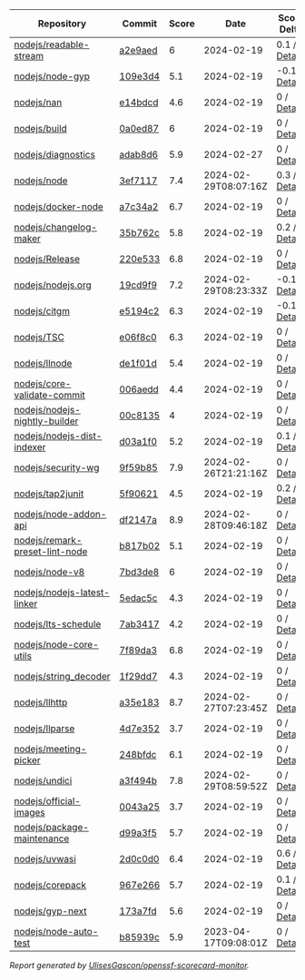 <!-- OPENSSF-SCORECARD-MONITOR:START -->

| Repository | Commit | Score | Date | Score Delta | Report | StepSecurity |
| -- | -- | -- | -- | -- | -- | -- |
| [nodejs/readable-stream](https://github.com/nodejs/readable-stream) | [a2e9aed](https://github.com/nodejs/readable-stream/commit/a2e9aedf4aeee4a5e4d8efcb175edb67e2817eaa) | 6 | 2024-02-19 | 0.1 / [Details](https://kooltheba.github.io/openssf-scorecard-api-visualizer/#/projects/github.com/nodejs/readable-stream/compare/149f1053e06e47af4570041529c674cd41b6f6a2/a2e9aedf4aeee4a5e4d8efcb175edb67e2817eaa) | [View](https://kooltheba.github.io/openssf-scorecard-api-visualizer/#/projects/github.com/nodejs/readable-stream/commit/a2e9aedf4aeee4a5e4d8efcb175edb67e2817eaa) | [Fix it](https://app.stepsecurity.io/securerepo?repo=nodejs/readable-stream) |
| [nodejs/node-gyp](https://github.com/nodejs/node-gyp) | [109e3d4](https://github.com/nodejs/node-gyp/commit/109e3d4245504a7b75c99f578e1203c0ef4b518e) | 5.1 | 2024-02-19 | -0.1 / [Details](https://kooltheba.github.io/openssf-scorecard-api-visualizer/#/projects/github.com/nodejs/node-gyp/compare/c24cead6e3991a3c5a612f0d333c4b026541b6d9/109e3d4245504a7b75c99f578e1203c0ef4b518e) | [View](https://kooltheba.github.io/openssf-scorecard-api-visualizer/#/projects/github.com/nodejs/node-gyp/commit/109e3d4245504a7b75c99f578e1203c0ef4b518e) | [Fix it](https://app.stepsecurity.io/securerepo?repo=nodejs/node-gyp) |
| [nodejs/nan](https://github.com/nodejs/nan) | [e14bdcd](https://github.com/nodejs/nan/commit/e14bdcd1f72d62bca1d541b66da43130384ec213) | 4.6 | 2024-02-19 | 0 / [Details](https://kooltheba.github.io/openssf-scorecard-api-visualizer/#/projects/github.com/nodejs/nan/compare/e14bdcd1f72d62bca1d541b66da43130384ec213/e14bdcd1f72d62bca1d541b66da43130384ec213) | [View](https://kooltheba.github.io/openssf-scorecard-api-visualizer/#/projects/github.com/nodejs/nan/commit/e14bdcd1f72d62bca1d541b66da43130384ec213) | [Fix it](https://app.stepsecurity.io/securerepo?repo=nodejs/nan) |
| [nodejs/build](https://github.com/nodejs/build) | [0a0ed87](https://github.com/nodejs/build/commit/0a0ed87552b37eef80edc5e82409e311351cb8e8) | 6 | 2024-02-19 | 0 / [Details](https://kooltheba.github.io/openssf-scorecard-api-visualizer/#/projects/github.com/nodejs/build/compare/b0675c57520af651b65dc53d5f6971c9f8b240fe/0a0ed87552b37eef80edc5e82409e311351cb8e8) | [View](https://kooltheba.github.io/openssf-scorecard-api-visualizer/#/projects/github.com/nodejs/build/commit/0a0ed87552b37eef80edc5e82409e311351cb8e8) | [Fix it](https://app.stepsecurity.io/securerepo?repo=nodejs/build) |
| [nodejs/diagnostics](https://github.com/nodejs/diagnostics) | [adab8d6](https://github.com/nodejs/diagnostics/commit/adab8d62aca9e47928570c29e7e5908a0f825039) | 5.9 | 2024-02-27 | 0 / [Details](https://kooltheba.github.io/openssf-scorecard-api-visualizer/#/projects/github.com/nodejs/diagnostics/compare/adab8d62aca9e47928570c29e7e5908a0f825039/adab8d62aca9e47928570c29e7e5908a0f825039) | [View](https://kooltheba.github.io/openssf-scorecard-api-visualizer/#/projects/github.com/nodejs/diagnostics/commit/adab8d62aca9e47928570c29e7e5908a0f825039) | [Fix it](https://app.stepsecurity.io/securerepo?repo=nodejs/diagnostics) |
| [nodejs/node](https://github.com/nodejs/node) | [3ef7117](https://github.com/nodejs/node/commit/3ef7117877667148f876b8e2ca9c730e1e2f6d4d) | 7.4 | 2024-02-29T08:07:16Z | 0.3 / [Details](https://kooltheba.github.io/openssf-scorecard-api-visualizer/#/projects/github.com/nodejs/node/compare/fc801687eafe39f61880c7271e3b7529bdebb44a/3ef7117877667148f876b8e2ca9c730e1e2f6d4d) | [View](https://kooltheba.github.io/openssf-scorecard-api-visualizer/#/projects/github.com/nodejs/node/commit/3ef7117877667148f876b8e2ca9c730e1e2f6d4d) | [Fix it](https://app.stepsecurity.io/securerepo?repo=nodejs/node) |
| [nodejs/docker-node](https://github.com/nodejs/docker-node) | [a7c34a2](https://github.com/nodejs/docker-node/commit/a7c34a2db6c698fdf567c9f7ec0d10e349896515) | 6.7 | 2024-02-19 | 0 / [Details](https://kooltheba.github.io/openssf-scorecard-api-visualizer/#/projects/github.com/nodejs/docker-node/compare/325606f2b43ff922bc5cda93e36f69184213f80c/a7c34a2db6c698fdf567c9f7ec0d10e349896515) | [View](https://kooltheba.github.io/openssf-scorecard-api-visualizer/#/projects/github.com/nodejs/docker-node/commit/a7c34a2db6c698fdf567c9f7ec0d10e349896515) | [Fix it](https://app.stepsecurity.io/securerepo?repo=nodejs/docker-node) |
| [nodejs/changelog-maker](https://github.com/nodejs/changelog-maker) | [35b762c](https://github.com/nodejs/changelog-maker/commit/35b762c78ae5beb7dbe0cacca41717ddb29a3484) | 5.8 | 2024-02-19 | 0.2 / [Details](https://kooltheba.github.io/openssf-scorecard-api-visualizer/#/projects/github.com/nodejs/changelog-maker/compare/f6bcc88e5332c46b953887c0419fa2a863ccccc5/35b762c78ae5beb7dbe0cacca41717ddb29a3484) | [View](https://kooltheba.github.io/openssf-scorecard-api-visualizer/#/projects/github.com/nodejs/changelog-maker/commit/35b762c78ae5beb7dbe0cacca41717ddb29a3484) | [Fix it](https://app.stepsecurity.io/securerepo?repo=nodejs/changelog-maker) |
| [nodejs/Release](https://github.com/nodejs/Release) | [220e533](https://github.com/nodejs/Release/commit/220e53361aa0e8832e88c783929ead2a77a55840) | 6.8 | 2024-02-19 | 0 / [Details](https://kooltheba.github.io/openssf-scorecard-api-visualizer/#/projects/github.com/nodejs/Release/compare/42a1d7c5f3bce8d2efc8d96c7aeb147a173ed396/220e53361aa0e8832e88c783929ead2a77a55840) | [View](https://kooltheba.github.io/openssf-scorecard-api-visualizer/#/projects/github.com/nodejs/Release/commit/220e53361aa0e8832e88c783929ead2a77a55840) | [Fix it](https://app.stepsecurity.io/securerepo?repo=nodejs/Release) |
| [nodejs/nodejs.org](https://github.com/nodejs/nodejs.org) | [19cd9f9](https://github.com/nodejs/nodejs.org/commit/19cd9f9a00d69316a5e35338793234a216bb80e2) | 7.2 | 2024-02-29T08:23:33Z | -0.1 / [Details](https://kooltheba.github.io/openssf-scorecard-api-visualizer/#/projects/github.com/nodejs/nodejs.org/compare/4a9dd6c92105bcdcd023e1a085c2182c0598d9d3/19cd9f9a00d69316a5e35338793234a216bb80e2) | [View](https://kooltheba.github.io/openssf-scorecard-api-visualizer/#/projects/github.com/nodejs/nodejs.org/commit/19cd9f9a00d69316a5e35338793234a216bb80e2) | [Fix it](https://app.stepsecurity.io/securerepo?repo=nodejs/nodejs.org) |
| [nodejs/citgm](https://github.com/nodejs/citgm) | [e5194c2](https://github.com/nodejs/citgm/commit/e5194c2bdda217b877fbd2b2cc504628ce9406ca) | 6.3 | 2024-02-19 | -0.1 / [Details](https://kooltheba.github.io/openssf-scorecard-api-visualizer/#/projects/github.com/nodejs/citgm/compare/44548b7226aa3d513f745834543f1342a6b79d10/e5194c2bdda217b877fbd2b2cc504628ce9406ca) | [View](https://kooltheba.github.io/openssf-scorecard-api-visualizer/#/projects/github.com/nodejs/citgm/commit/e5194c2bdda217b877fbd2b2cc504628ce9406ca) | [Fix it](https://app.stepsecurity.io/securerepo?repo=nodejs/citgm) |
| [nodejs/TSC](https://github.com/nodejs/TSC) | [e06f8c0](https://github.com/nodejs/TSC/commit/e06f8c0e41d6ffd544a0d328933eab49cf0a45df) | 6.3 | 2024-02-19 | 0 / [Details](https://kooltheba.github.io/openssf-scorecard-api-visualizer/#/projects/github.com/nodejs/TSC/compare/f505072299b7877243e34c03d992868358f6718e/e06f8c0e41d6ffd544a0d328933eab49cf0a45df) | [View](https://kooltheba.github.io/openssf-scorecard-api-visualizer/#/projects/github.com/nodejs/TSC/commit/e06f8c0e41d6ffd544a0d328933eab49cf0a45df) | [Fix it](https://app.stepsecurity.io/securerepo?repo=nodejs/TSC) |
| [nodejs/llnode](https://github.com/nodejs/llnode) | [de1f01d](https://github.com/nodejs/llnode/commit/de1f01d70a5c58111dd873d340f898023e4e8fe6) | 5.4 | 2024-02-19 | 0 / [Details](https://kooltheba.github.io/openssf-scorecard-api-visualizer/#/projects/github.com/nodejs/llnode/compare/de1f01d70a5c58111dd873d340f898023e4e8fe6/de1f01d70a5c58111dd873d340f898023e4e8fe6) | [View](https://kooltheba.github.io/openssf-scorecard-api-visualizer/#/projects/github.com/nodejs/llnode/commit/de1f01d70a5c58111dd873d340f898023e4e8fe6) | [Fix it](https://app.stepsecurity.io/securerepo?repo=nodejs/llnode) |
| [nodejs/core-validate-commit](https://github.com/nodejs/core-validate-commit) | [006aedd](https://github.com/nodejs/core-validate-commit/commit/006aedd1c889ebfacdf2c346efd6e6a572cbc5e0) | 4.4 | 2024-02-19 | 0 / [Details](https://kooltheba.github.io/openssf-scorecard-api-visualizer/#/projects/github.com/nodejs/core-validate-commit/compare/006aedd1c889ebfacdf2c346efd6e6a572cbc5e0/006aedd1c889ebfacdf2c346efd6e6a572cbc5e0) | [View](https://kooltheba.github.io/openssf-scorecard-api-visualizer/#/projects/github.com/nodejs/core-validate-commit/commit/006aedd1c889ebfacdf2c346efd6e6a572cbc5e0) | [Fix it](https://app.stepsecurity.io/securerepo?repo=nodejs/core-validate-commit) |
| [nodejs/nodejs-nightly-builder](https://github.com/nodejs/nodejs-nightly-builder) | [00c8135](https://github.com/nodejs/nodejs-nightly-builder/commit/00c8135102b0e272ed1d8950845a5412cc9bc237) | 4 | 2024-02-19 | 0 / [Details](https://kooltheba.github.io/openssf-scorecard-api-visualizer/#/projects/github.com/nodejs/nodejs-nightly-builder/compare/00c8135102b0e272ed1d8950845a5412cc9bc237/00c8135102b0e272ed1d8950845a5412cc9bc237) | [View](https://kooltheba.github.io/openssf-scorecard-api-visualizer/#/projects/github.com/nodejs/nodejs-nightly-builder/commit/00c8135102b0e272ed1d8950845a5412cc9bc237) | [Fix it](https://app.stepsecurity.io/securerepo?repo=nodejs/nodejs-nightly-builder) |
| [nodejs/nodejs-dist-indexer](https://github.com/nodejs/nodejs-dist-indexer) | [d03a1f0](https://github.com/nodejs/nodejs-dist-indexer/commit/d03a1f0d36af7cd1ffd8d2ce7fb622e788177f43) | 5.2 | 2024-02-19 | 0.1 / [Details](https://kooltheba.github.io/openssf-scorecard-api-visualizer/#/projects/github.com/nodejs/nodejs-dist-indexer/compare/8dad91d3000359f3342b52206434519fd5d78950/d03a1f0d36af7cd1ffd8d2ce7fb622e788177f43) | [View](https://kooltheba.github.io/openssf-scorecard-api-visualizer/#/projects/github.com/nodejs/nodejs-dist-indexer/commit/d03a1f0d36af7cd1ffd8d2ce7fb622e788177f43) | [Fix it](https://app.stepsecurity.io/securerepo?repo=nodejs/nodejs-dist-indexer) |
| [nodejs/security-wg](https://github.com/nodejs/security-wg) | [9f59b85](https://github.com/nodejs/security-wg/commit/9f59b85affd63dd593bb90dc92b95f21a4ee8c5b) | 7.9 | 2024-02-26T21:21:16Z | 0 / [Details](https://kooltheba.github.io/openssf-scorecard-api-visualizer/#/projects/github.com/nodejs/security-wg/compare/a2b189b1e0f42b76f68fcfac8fc81515fdd7bb21/9f59b85affd63dd593bb90dc92b95f21a4ee8c5b) | [View](https://kooltheba.github.io/openssf-scorecard-api-visualizer/#/projects/github.com/nodejs/security-wg/commit/9f59b85affd63dd593bb90dc92b95f21a4ee8c5b) | [Fix it](https://app.stepsecurity.io/securerepo?repo=nodejs/security-wg) |
| [nodejs/tap2junit](https://github.com/nodejs/tap2junit) | [5f90621](https://github.com/nodejs/tap2junit/commit/5f90621a6f3c1b303d17db1d802d13cb60ea5fac) | 4.5 | 2024-02-19 | 0.2 / [Details](https://kooltheba.github.io/openssf-scorecard-api-visualizer/#/projects/github.com/nodejs/tap2junit/compare/0cfd0301af2f5fa10d41bda0e101e915bd24a5cf/5f90621a6f3c1b303d17db1d802d13cb60ea5fac) | [View](https://kooltheba.github.io/openssf-scorecard-api-visualizer/#/projects/github.com/nodejs/tap2junit/commit/5f90621a6f3c1b303d17db1d802d13cb60ea5fac) | [Fix it](https://app.stepsecurity.io/securerepo?repo=nodejs/tap2junit) |
| [nodejs/node-addon-api](https://github.com/nodejs/node-addon-api) | [df2147a](https://github.com/nodejs/node-addon-api/commit/df2147a2b664ef5d7f7bb278234cd3c8ef78c030) | 8.9 | 2024-02-28T09:46:18Z | 0 / [Details](https://kooltheba.github.io/openssf-scorecard-api-visualizer/#/projects/github.com/nodejs/node-addon-api/compare/7e1aa06132558fcc3de4ef5f4f6b84ff10c32502/df2147a2b664ef5d7f7bb278234cd3c8ef78c030) | [View](https://kooltheba.github.io/openssf-scorecard-api-visualizer/#/projects/github.com/nodejs/node-addon-api/commit/df2147a2b664ef5d7f7bb278234cd3c8ef78c030) | [Fix it](https://app.stepsecurity.io/securerepo?repo=nodejs/node-addon-api) |
| [nodejs/remark-preset-lint-node](https://github.com/nodejs/remark-preset-lint-node) | [b817b02](https://github.com/nodejs/remark-preset-lint-node/commit/b817b02cb0ee5cc5e3360d9419b4dcb40d01c980) | 5.1 | 2024-02-19 | 0 / [Details](https://kooltheba.github.io/openssf-scorecard-api-visualizer/#/projects/github.com/nodejs/remark-preset-lint-node/compare/818f2de173d921eb0b78f43fe6cce1921a93e26d/b817b02cb0ee5cc5e3360d9419b4dcb40d01c980) | [View](https://kooltheba.github.io/openssf-scorecard-api-visualizer/#/projects/github.com/nodejs/remark-preset-lint-node/commit/b817b02cb0ee5cc5e3360d9419b4dcb40d01c980) | [Fix it](https://app.stepsecurity.io/securerepo?repo=nodejs/remark-preset-lint-node) |
| [nodejs/node-v8](https://github.com/nodejs/node-v8) | [7bd3de8](https://github.com/nodejs/node-v8/commit/7bd3de874e9304f445ce349300575562698dfcd9) | 6 | 2024-02-19 | 0 / [Details](https://kooltheba.github.io/openssf-scorecard-api-visualizer/#/projects/github.com/nodejs/node-v8/compare/7bd3de874e9304f445ce349300575562698dfcd9/7bd3de874e9304f445ce349300575562698dfcd9) | [View](https://kooltheba.github.io/openssf-scorecard-api-visualizer/#/projects/github.com/nodejs/node-v8/commit/7bd3de874e9304f445ce349300575562698dfcd9) | [Fix it](https://app.stepsecurity.io/securerepo?repo=nodejs/node-v8) |
| [nodejs/nodejs-latest-linker](https://github.com/nodejs/nodejs-latest-linker) | [5edac5c](https://github.com/nodejs/nodejs-latest-linker/commit/5edac5c47c6b3f619bff3e51996dd18796f92c71) | 4.3 | 2024-02-19 | 0 / [Details](https://kooltheba.github.io/openssf-scorecard-api-visualizer/#/projects/github.com/nodejs/nodejs-latest-linker/compare/5edac5c47c6b3f619bff3e51996dd18796f92c71/5edac5c47c6b3f619bff3e51996dd18796f92c71) | [View](https://kooltheba.github.io/openssf-scorecard-api-visualizer/#/projects/github.com/nodejs/nodejs-latest-linker/commit/5edac5c47c6b3f619bff3e51996dd18796f92c71) | [Fix it](https://app.stepsecurity.io/securerepo?repo=nodejs/nodejs-latest-linker) |
| [nodejs/lts-schedule](https://github.com/nodejs/lts-schedule) | [7ab3417](https://github.com/nodejs/lts-schedule/commit/7ab3417749715bd6665eb840da54a5bea696ecc0) | 4.2 | 2024-02-19 | 0 / [Details](https://kooltheba.github.io/openssf-scorecard-api-visualizer/#/projects/github.com/nodejs/lts-schedule/compare/7ab3417749715bd6665eb840da54a5bea696ecc0/7ab3417749715bd6665eb840da54a5bea696ecc0) | [View](https://kooltheba.github.io/openssf-scorecard-api-visualizer/#/projects/github.com/nodejs/lts-schedule/commit/7ab3417749715bd6665eb840da54a5bea696ecc0) | [Fix it](https://app.stepsecurity.io/securerepo?repo=nodejs/lts-schedule) |
| [nodejs/node-core-utils](https://github.com/nodejs/node-core-utils) | [7f89da3](https://github.com/nodejs/node-core-utils/commit/7f89da3b984a48188f801aa254d591e296076c2b) | 6.8 | 2024-02-19 | 0 / [Details](https://kooltheba.github.io/openssf-scorecard-api-visualizer/#/projects/github.com/nodejs/node-core-utils/compare/90674b58f767ac9b498cd2dfd59b279822fa6bc6/7f89da3b984a48188f801aa254d591e296076c2b) | [View](https://kooltheba.github.io/openssf-scorecard-api-visualizer/#/projects/github.com/nodejs/node-core-utils/commit/7f89da3b984a48188f801aa254d591e296076c2b) | [Fix it](https://app.stepsecurity.io/securerepo?repo=nodejs/node-core-utils) |
| [nodejs/string_decoder](https://github.com/nodejs/string_decoder) | [1f29dd7](https://github.com/nodejs/string_decoder/commit/1f29dd715a6c829da89e869af7dafc231c20ed9f) | 4.3 | 2024-02-19 | 0 / [Details](https://kooltheba.github.io/openssf-scorecard-api-visualizer/#/projects/github.com/nodejs/string_decoder/compare/1f29dd715a6c829da89e869af7dafc231c20ed9f/1f29dd715a6c829da89e869af7dafc231c20ed9f) | [View](https://kooltheba.github.io/openssf-scorecard-api-visualizer/#/projects/github.com/nodejs/string_decoder/commit/1f29dd715a6c829da89e869af7dafc231c20ed9f) | [Fix it](https://app.stepsecurity.io/securerepo?repo=nodejs/string_decoder) |
| [nodejs/llhttp](https://github.com/nodejs/llhttp) | [a35e183](https://github.com/nodejs/llhttp/commit/a35e1837ea149b09628cc4cb33d2834834fcdd39) | 8.7 | 2024-02-27T07:23:45Z | 0 / [Details](https://kooltheba.github.io/openssf-scorecard-api-visualizer/#/projects/github.com/nodejs/llhttp/compare/48588093ca4219b5f689acfc9ebea9e4c8c37663/a35e1837ea149b09628cc4cb33d2834834fcdd39) | [View](https://kooltheba.github.io/openssf-scorecard-api-visualizer/#/projects/github.com/nodejs/llhttp/commit/a35e1837ea149b09628cc4cb33d2834834fcdd39) | [Fix it](https://app.stepsecurity.io/securerepo?repo=nodejs/llhttp) |
| [nodejs/llparse](https://github.com/nodejs/llparse) | [4d7e352](https://github.com/nodejs/llparse/commit/4d7e35267870b576f41112f6f720f4a1009b10b8) | 3.7 | 2024-02-19 | 0 / [Details](https://kooltheba.github.io/openssf-scorecard-api-visualizer/#/projects/github.com/nodejs/llparse/compare/4d7e35267870b576f41112f6f720f4a1009b10b8/4d7e35267870b576f41112f6f720f4a1009b10b8) | [View](https://kooltheba.github.io/openssf-scorecard-api-visualizer/#/projects/github.com/nodejs/llparse/commit/4d7e35267870b576f41112f6f720f4a1009b10b8) | [Fix it](https://app.stepsecurity.io/securerepo?repo=nodejs/llparse) |
| [nodejs/meeting-picker](https://github.com/nodejs/meeting-picker) | [248bfdc](https://github.com/nodejs/meeting-picker/commit/248bfdcf291eb1530ed803e9e99bc8cc145e5441) | 6.1 | 2024-02-19 | 0 / [Details](https://kooltheba.github.io/openssf-scorecard-api-visualizer/#/projects/github.com/nodejs/meeting-picker/compare/956fbd94f117d1c3c6d22872b5936438bbfed16d/248bfdcf291eb1530ed803e9e99bc8cc145e5441) | [View](https://kooltheba.github.io/openssf-scorecard-api-visualizer/#/projects/github.com/nodejs/meeting-picker/commit/248bfdcf291eb1530ed803e9e99bc8cc145e5441) | [Fix it](https://app.stepsecurity.io/securerepo?repo=nodejs/meeting-picker) |
| [nodejs/undici](https://github.com/nodejs/undici) | [a3f494b](https://github.com/nodejs/undici/commit/a3f494bf5b88d6856297a852ce9b2d476fd3594b) | 7.8 | 2024-02-29T08:59:52Z | 0 / [Details](https://kooltheba.github.io/openssf-scorecard-api-visualizer/#/projects/github.com/nodejs/undici/compare/edd22bcbf005d48a6e0c9a52884207dac73fc232/a3f494bf5b88d6856297a852ce9b2d476fd3594b) | [View](https://kooltheba.github.io/openssf-scorecard-api-visualizer/#/projects/github.com/nodejs/undici/commit/a3f494bf5b88d6856297a852ce9b2d476fd3594b) | [Fix it](https://app.stepsecurity.io/securerepo?repo=nodejs/undici) |
| [nodejs/official-images](https://github.com/nodejs/official-images) | [0043a25](https://github.com/nodejs/official-images/commit/0043a2597f764b1c0374abd06c57d496d6cc8ffd) | 3.7 | 2024-02-19 | 0 / [Details](https://kooltheba.github.io/openssf-scorecard-api-visualizer/#/projects/github.com/nodejs/official-images/compare/0043a2597f764b1c0374abd06c57d496d6cc8ffd/0043a2597f764b1c0374abd06c57d496d6cc8ffd) | [View](https://kooltheba.github.io/openssf-scorecard-api-visualizer/#/projects/github.com/nodejs/official-images/commit/0043a2597f764b1c0374abd06c57d496d6cc8ffd) | [Fix it](https://app.stepsecurity.io/securerepo?repo=nodejs/official-images) |
| [nodejs/package-maintenance](https://github.com/nodejs/package-maintenance) | [d99a3f5](https://github.com/nodejs/package-maintenance/commit/d99a3f53df29dd7a98f27d04505d3e1ec28b3284) | 5.7 | 2024-02-19 | 0 / [Details](https://kooltheba.github.io/openssf-scorecard-api-visualizer/#/projects/github.com/nodejs/package-maintenance/compare/d99a3f53df29dd7a98f27d04505d3e1ec28b3284/d99a3f53df29dd7a98f27d04505d3e1ec28b3284) | [View](https://kooltheba.github.io/openssf-scorecard-api-visualizer/#/projects/github.com/nodejs/package-maintenance/commit/d99a3f53df29dd7a98f27d04505d3e1ec28b3284) | [Fix it](https://app.stepsecurity.io/securerepo?repo=nodejs/package-maintenance) |
| [nodejs/uvwasi](https://github.com/nodejs/uvwasi) | [2d0c0d0](https://github.com/nodejs/uvwasi/commit/2d0c0d019009e0bf85ee0e519c64f1109025f459) | 6.4 | 2024-02-19 | 0.6 / [Details](https://kooltheba.github.io/openssf-scorecard-api-visualizer/#/projects/github.com/nodejs/uvwasi/compare/5ec8195e73f7de48a388591894812dea8aebb4b9/2d0c0d019009e0bf85ee0e519c64f1109025f459) | [View](https://kooltheba.github.io/openssf-scorecard-api-visualizer/#/projects/github.com/nodejs/uvwasi/commit/2d0c0d019009e0bf85ee0e519c64f1109025f459) | [Fix it](https://app.stepsecurity.io/securerepo?repo=nodejs/uvwasi) |
| [nodejs/corepack](https://github.com/nodejs/corepack) | [967e266](https://github.com/nodejs/corepack/commit/967e2666b57f4ba33fb03397dbd6089251fc0503) | 5.7 | 2024-02-19 | 0.1 / [Details](https://kooltheba.github.io/openssf-scorecard-api-visualizer/#/projects/github.com/nodejs/corepack/compare/9bee4150815113d97f0bd77d62c8d999cfd68ad3/967e2666b57f4ba33fb03397dbd6089251fc0503) | [View](https://kooltheba.github.io/openssf-scorecard-api-visualizer/#/projects/github.com/nodejs/corepack/commit/967e2666b57f4ba33fb03397dbd6089251fc0503) | [Fix it](https://app.stepsecurity.io/securerepo?repo=nodejs/corepack) |
| [nodejs/gyp-next](https://github.com/nodejs/gyp-next) | [173a7fd](https://github.com/nodejs/gyp-next/commit/173a7fd987f7f0426e48ea79cf1f650786e3a9fc) | 5.6 | 2024-02-19 | 0 / [Details](https://kooltheba.github.io/openssf-scorecard-api-visualizer/#/projects/github.com/nodejs/gyp-next/compare/173a7fd987f7f0426e48ea79cf1f650786e3a9fc/173a7fd987f7f0426e48ea79cf1f650786e3a9fc) | [View](https://kooltheba.github.io/openssf-scorecard-api-visualizer/#/projects/github.com/nodejs/gyp-next/commit/173a7fd987f7f0426e48ea79cf1f650786e3a9fc) | [Fix it](https://app.stepsecurity.io/securerepo?repo=nodejs/gyp-next) |
| [nodejs/node-auto-test](https://github.com/nodejs/node-auto-test) | [b85939c](https://github.com/nodejs/node-auto-test/commit/b85939c0dc88670c1d3fbed36b5aba01e2c3f4c7) | 5.9 | 2023-04-17T09:08:01Z | 0 / [Details](https://kooltheba.github.io/openssf-scorecard-api-visualizer/#/projects/github.com/nodejs/node-auto-test/compare/b85939c0dc88670c1d3fbed36b5aba01e2c3f4c7/b85939c0dc88670c1d3fbed36b5aba01e2c3f4c7) | [View](https://kooltheba.github.io/openssf-scorecard-api-visualizer/#/projects/github.com/nodejs/node-auto-test/commit/b85939c0dc88670c1d3fbed36b5aba01e2c3f4c7) | [Fix it](https://app.stepsecurity.io/securerepo?repo=nodejs/node-auto-test) |

_Report generated by [UlisesGascon/openssf-scorecard-monitor](https://github.com/UlisesGascon/openssf-scorecard-monitor)._
<!-- OPENSSF-SCORECARD-MONITOR:END -->